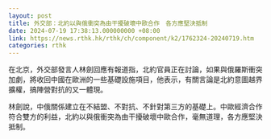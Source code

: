 ```yaml
---
layout: post
title: 外交部：北約以與俄衝突為由干擾破壞中歐合作　各方應堅決抵制
date: 2024-07-19 17:38:13.000000000 +08:00
link: https://news.rthk.hk/rthk/ch/component/k2/1762324-20240719.htm
categories: rthk
---
```


在北京，外交部發言人林劍回應有報道指，北約官員正在討論，如果與俄羅斯衝突加劇，將收回中國在歐洲的一些基礎設施項目，他表示，有關言論是北約意圖越界擴權，搞陣營對抗的又一體現。

林劍說，中俄關係建立在不結盟、不對抗、不針對第三方的基礎上。中歐經濟合作符合雙方的利益，北約以與俄衝突為由干擾破壞中歐合作，毫無道理，各方應堅決抵制。
